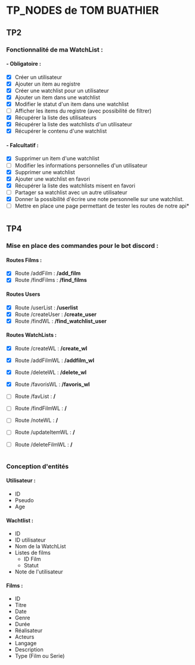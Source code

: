 # TP_NODES de TOM BUATHIER 

## TP2

### Fonctionnalité de ma WatchList : 

#### - Obligatoire :

- [x] Créer un utilisateur
- [x] Ajouter un item au registre
- [x] Créer une watchlist pour un utilisateur
- [x] Ajouter un item dans une watchlist
- [x] Modifier le statut d'un item dans une watchlist
- [ ] Afficher les items du registre (avec possibilité de filtrer)
- [x] Récupérer la liste des utilisateurs
- [x] Récupérer la liste des watchlists d'un utilisateur
- [x] Récupérer le contenu d'une watchlist

#### - Falcultatif :

- [x] Supprimer un item d'une watchlist
- [ ] Modifier les informations personnelles d'un utilisateur
- [x] Supprimer une watchlist
- [x] Ajouter une watchlist en favori
- [x] Récupérer la liste des watchlists misent en favori
- [ ] Partager sa watchlist avec un autre utilisateur
- [x] Donner la possibilité d'écrire une note personnelle sur une watchlist.
- [ ] Mettre en place une page permettant de tester les routes de notre api*

# 

## TP4

### Mise en place des commandes pour le bot discord :

#### Routes Films :

- [x] Route /addFilm : **/add_film**
- [x] Route /findFilms : **/find_films**

#### Routes Users

- [x] Route /userList : **/userlist**
- [x] Route /createUser : **/create_user**
- [x] Route /findWL : **/find_watchlist_user**

#### Routes WatchLists :

- [x] Route /createWL : **/create_wl**
- [x] Route /addFilmWL : **/addfilm_wl**
- [x] Route /deleteWL : **/delete_wl**
- [x] Route /favorisWL : **/favoris_wl**
- [ ] Route /favList : **/**
- [ ] Route /findFilmWL : **/**
- [ ] Route /noteWL : **/**
- [ ] Route /updateItemWL : **/**
- [ ] Route /deleteFilmWL : **/**
 
 
#

### Conception d'entités

#### Utilisateur :

* ID 
* Pseudo 
* Age

#### Wachtlist :

* ID
* ID utilisateur 
* Nom de la WatchList
* Listes de films
    * ID Film 
    * Statut
* Note de l'utilisateur

#### Films :

* ID
* Titre
* Date
* Genre
* Durée
* Réalisateur
* Acteurs
* Langage
* Description
* Type (Film ou Serie)


